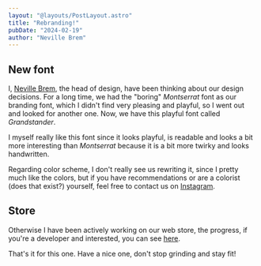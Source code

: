 ```yaml
---
layout: "@layouts/PostLayout.astro"
title: "Rebranding!"
pubDate: "2024-02-19"
author: "Neville Brem"
---
```


## New font

I, [Neville Brem](https://github.com/nevthereal), the head of design, have been thinking about our design decisions. For a long time, we had the "boring" _Montserrat_ font as our branding font, which I didn't find very pleasing and playful, so I went out and looked for another one. Now, we have this playful font called _Grandstander_.

I myself really like this font since it looks playful, is readable and looks a bit more interesting than
_Montserrat_ because it is a bit more twirky and looks handwritten.

Regarding color scheme, I don't really see us rewriting it, since I pretty much like the colors, but if you have recommendations or are a colorist (does that exist?) yourself, feel free to contact us on [Instagram](https://instagram.com/barmates_official).

## Store

Otherwise I have been actively working on our web store, the progress, if you're a developer and interested, you can see [here](https://github.com/nevthereal/barmates-monorepo/tree/main/shop).

That's it for this one. Have a nice one, don't stop grinding and stay fit!
